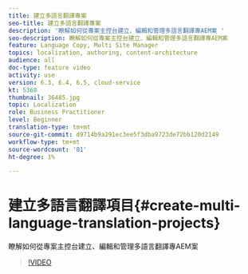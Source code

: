 ```yaml
---
title: 建立多語言翻譯專案
seo-title: 建立多語言翻譯專案
description: '瞭解如何從專案主控台建立、編輯和管理多語言翻譯專AEM案 '
seo-description: 瞭解如何從專案主控台建立、編輯和管理多語言翻譯專AEM案
feature: Language Copy, Multi Site Manager
topics: localization, authoring, content-architecture
audience: all
doc-type: feature video
activity: use
version: 6.3, 6.4, 6.5, cloud-service
kt: 5368
thumbnail: 36485.jpg
topic: Localization
role: Business Practitioner
level: Beginner
translation-type: tm+mt
source-git-commit: d9714b9a291ec3ee5f3dba9723de72bb120d2149
workflow-type: tm+mt
source-wordcount: '81'
ht-degree: 1%

---
```



# 建立多語言翻譯項目{#create-multi-language-translation-projects}

瞭解如何從專案主控台建立、編輯和管理多語言翻譯專AEM案

>[!VIDEO](https://video.tv.adobe.com/v/36485?quality=12&learn=on)
